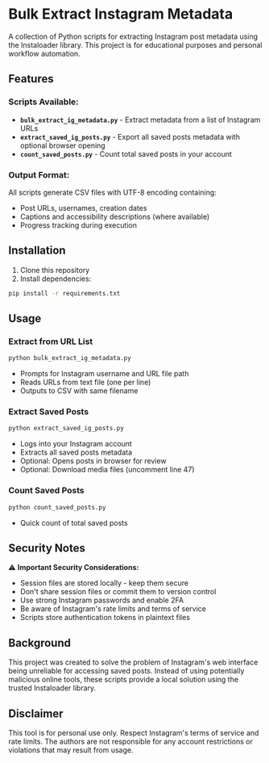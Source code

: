 # Bulk Extract Instagram Metadata

A collection of Python scripts for extracting Instagram post metadata using the Instaloader library. This project is for educational purposes and personal workflow automation.

## Features

### Scripts Available:
- **`bulk_extract_ig_metadata.py`** - Extract metadata from a list of Instagram URLs
- **`extract_saved_ig_posts.py`** - Export all saved posts metadata with optional browser opening
- **`count_saved_posts.py`** - Count total saved posts in your account

### Output Format:
All scripts generate CSV files with UTF-8 encoding containing:
- Post URLs, usernames, creation dates
- Captions and accessibility descriptions (where available)
- Progress tracking during execution

## Installation

1. Clone this repository
2. Install dependencies:
```bash
pip install -r requirements.txt
```

## Usage

### Extract from URL List
```bash
python bulk_extract_ig_metadata.py
```
- Prompts for Instagram username and URL file path
- Reads URLs from text file (one per line)
- Outputs to CSV with same filename

### Extract Saved Posts
```bash
python extract_saved_ig_posts.py
```
- Logs into your Instagram account
- Extracts all saved posts metadata
- Optional: Opens posts in browser for review
- Optional: Download media files (uncomment line 47)

### Count Saved Posts
```bash
python count_saved_posts.py
```
- Quick count of total saved posts

## Security Notes

⚠️ **Important Security Considerations:**
- Session files are stored locally - keep them secure
- Don't share session files or commit them to version control
- Use strong Instagram passwords and enable 2FA
- Be aware of Instagram's rate limits and terms of service
- Scripts store authentication tokens in plaintext files

## Background

This project was created to solve the problem of Instagram's web interface being unreliable for accessing saved posts. Instead of using potentially malicious online tools, these scripts provide a local solution using the trusted Instaloader library.

## Disclaimer

This tool is for personal use only. Respect Instagram's terms of service and rate limits. The authors are not responsible for any account restrictions or violations that may result from usage.
